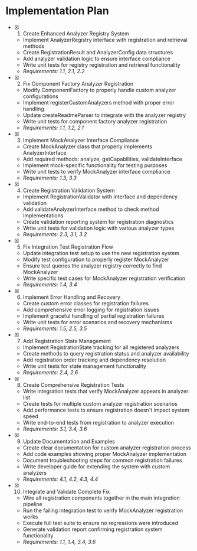 # Implementation Plan

- [x] 1. Create Enhanced Analyzer Registry System





  - Implement AnalyzerRegistry interface with registration and retrieval methods
  - Create RegistrationResult and AnalyzerConfig data structures
  - Add analyzer validation logic to ensure interface compliance
  - Write unit tests for registry registration and retrieval functionality
  - _Requirements: 1.1, 2.1, 2.2_

- [x] 2. Fix Component Factory Analyzer Registration




  - Modify ComponentFactory to properly handle custom analyzer configurations
  - Implement registerCustomAnalyzers method with proper error handling
  - Update createReadmeParser to integrate with the analyzer registry
  - Write unit tests for component factory analyzer registration
  - _Requirements: 1.1, 1.2, 2.1_

- [x] 3. Implement MockAnalyzer Interface Compliance




  - Create MockAnalyzer class that properly implements AnalyzerInterface
  - Add required methods: analyze, getCapabilities, validateInterface
  - Implement mock-specific functionality for testing purposes
  - Write unit tests to verify MockAnalyzer interface compliance
  - _Requirements: 1.3, 3.3_

- [x] 4. Create Registration Validation System





  - Implement RegistrationValidator with interface and dependency validation
  - Add validateAnalyzerInterface method to check method implementations
  - Create validation reporting system for registration diagnostics
  - Write unit tests for validation logic with various analyzer types
  - _Requirements: 2.3, 3.1, 3.2_

- [x] 5. Fix Integration Test Registration Flow





  - Update integration test setup to use the new registration system
  - Modify test configuration to properly register MockAnalyzer
  - Ensure test queries the analyzer registry correctly to find MockAnalyzer
  - Write specific test cases for MockAnalyzer registration verification
  - _Requirements: 1.4, 3.4_

- [x] 6. Implement Error Handling and Recovery





  - Create custom error classes for registration failures
  - Add comprehensive error logging for registration issues
  - Implement graceful handling of partial registration failures
  - Write unit tests for error scenarios and recovery mechanisms
  - _Requirements: 1.5, 2.5, 3.5_

- [x] 7. Add Registration State Management





  - Implement RegistrationState tracking for all registered analyzers
  - Create methods to query registration status and analyzer availability
  - Add registration order tracking and dependency resolution
  - Write unit tests for state management functionality
  - _Requirements: 2.4, 2.6_

- [x] 8. Create Comprehensive Registration Tests





  - Write integration tests that verify MockAnalyzer appears in analyzer list
  - Create tests for multiple custom analyzer registration scenarios
  - Add performance tests to ensure registration doesn't impact system speed
  - Write end-to-end tests from registration to analyzer execution
  - _Requirements: 3.1, 3.4, 3.6_

- [x] 9. Update Documentation and Examples





  - Create clear documentation for custom analyzer registration process
  - Add code examples showing proper MockAnalyzer implementation
  - Document troubleshooting steps for common registration failures
  - Write developer guide for extending the system with custom analyzers
  - _Requirements: 4.1, 4.2, 4.3, 4.4_

- [x] 10. Integrate and Validate Complete Fix





  - Wire all registration components together in the main integration pipeline
  - Run the failing integration test to verify MockAnalyzer registration works
  - Execute full test suite to ensure no regressions were introduced
  - Generate validation report confirming registration system functionality
  - _Requirements: 1.1, 1.4, 3.4, 3.6_
